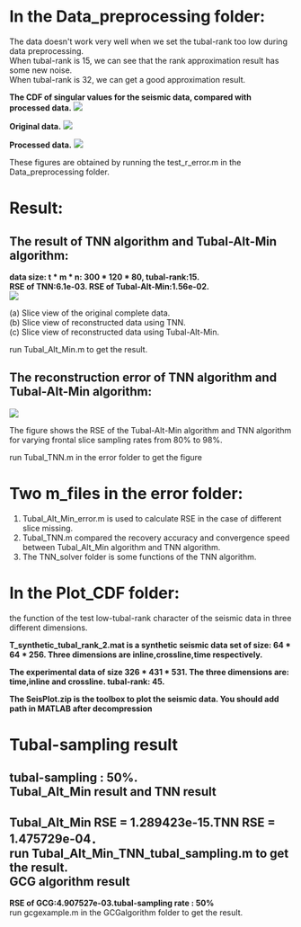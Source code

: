 In the Data_preprocessing folder: 
==
The data doesn't work very well when we set the tubal-rank too low during data preprocessing. <br>
When tubal-rank is 15, we can see that the rank approximation result has some new noise.  <br>
When tubal-rank is 32, we can get a good approximation result. <br>


**The CDF of singular values for the seismic data, compared with processed data.**
![](https://github.com/hust512/Seismic_Sensory_Data_Analysis/blob/master/Data_preprocessing/原始数据与预处理数据的CDF图对比.png)


**Original data.**
![](https://github.com/hust512/Seismic_Sensory_Data_Analysis/blob/master/Data_preprocessing/original_data.png)

**Processed data.**
![](https://github.com/hust512/Seismic_Sensory_Data_Analysis/blob/master/Data_preprocessing/tubal_rank_32_approximate_data.png)

These figures are obtained by running the test_r_error.m in the Data_preprocessing folder.


Result:
==

The result of TNN algorithm and Tubal-Alt-Min algorithm:
--
**data size: t * m * n: 300 * 120 * 80, tubal-rank:15.**<br>
**RSE of TNN:6.1e-03. RSE of Tubal-Alt-Min:1.56e-02.**<br>
![](https://github.com/hust512/Seismic_Sensory_Data_Analysis/blob/master/Result/slicemissingrecovery.png)

(a) Slice view of the original complete data. <br>
(b) Slice view of reconstructed data using TNN. <br>
(c) Slice view of reconstructed data using Tubal-Alt-Min. <br>

run Tubal_Alt_Min.m to get the result.

The reconstruction error of TNN algorithm and Tubal-Alt-Min algorithm:
--
![](https://github.com/hust512/Seismic_Sensory_Data_Analysis/blob/master/Result/error_v3.png)

The figure shows the RSE of the Tubal-Alt-Min algorithm and TNN algorithm for varying frontal slice sampling rates from 80% to 98%.<br>

run Tubal_TNN.m in the error folder to get the figure

Two m_files in the error folder:
==
1. Tubal_Alt_Min_error.m is used to calculate RSE in the case of different slice missing. <br>
2. Tubal_TNN.m compared the recovery accuracy and convergence speed between Tubal_Alt_Min algorithm and TNN algorithm. <br>
3. The TNN_solver folder is some functions of the TNN algorithm. <br>

In the Plot_CDF folder:
==
the function of the test low-tubal-rank character of the seismic data in three different dimensions. <br>


**T_synthetic_tubal_rank_2.mat is a synthetic seismic data set of size: 64 * 64 * 256. Three dimensions are inline,crossline,time respectively.**<br>

**The experimental data of size 326 * 431 * 531. The three dimensions are: time,inline and crossline. tubal-rank: 45.**<br>

**The SeisPlot.zip is the toolbox to plot the seismic data. You should add path in MATLAB after decompression** <br>


Tubal-sampling result
==
**tubal-sampling : 50%.**<br>
Tubal_Alt_Min result and TNN result
--
**Tubal_Alt_Min RSE = 1.289423e-15.TNN RSE = 1.475729e-04．**<br>
run Tubal_Alt_Min_TNN_tubal_sampling.m to get the result.<br>
GCG algorithm result
--
**RSE of GCG:4.907527e-03.tubal-sampling rate : 50%**<br>
run gcgexample.m in the GCGalgorithm folder to get the result.<br>
